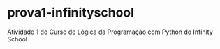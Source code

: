 # prova1-infinityschool
Atividade 1 do Curso de Lógica da Programação com Python do Infinity School
